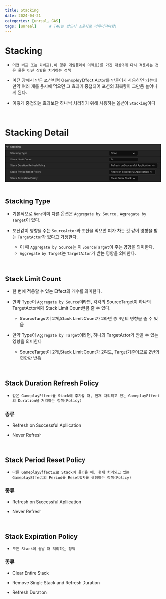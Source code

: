 ```yaml
---
title: Stacking
date: 2024-04-21
categories: [unreal, GAS]
tags: [unreal]		# TAG는 반드시 소문자로 이루어져야함!
---
```


# Stacking

* `어떤 버프 또는 디버프(,이 경우 게임플레이 이펙트)를 가진 대상에게 다시 적용하는 것은 물론 어떤 상황을 처리하는 정책`

* 이전 장에서 만든 포션처럼 GameplayEffect Actor를 만들어서 사용하면 되는데 만약 여러 개를 동시에 먹으면 그 효과가 중첩되어 포션의 회복량이 그만큼 늘어나게 된다.

* 이렇게 중첩되는 효과보단 하나씩 처리하기 위해 사용하는 옵션이 `Stacking`이다

<br>

# Stacking Detail

<center><img src="./../../../assets/img/Unreal/GAS/Stacking/Stacking.png"></center>

<br>

## Stacking Type

* 기본적으로 `None`이며 다른 옵션은 `Aggregate by Source` , `Aggregate by Target`이 있다.

* 포션같이 영향을 주는 `SourceActor`와 포션을 먹으면 피가 차는 것 같이 영향을 받는 `TargetActor`가 있다고 가정한다.

  * 이 때 `Aggregate by Source`는 이 `SourceTarget`이 주는 영향을 의미한다.
  * `Aggregate by Target`는 `TargetActor`가 받는 영향을 의미한다.

<br>

## Stack Limit Count

* 한 번에 적용할 수 있는 Effect의 개수를 의미한다.

* 만약 Type이 `Aggregate by Source`이라면, 각각의 SourceTarget이 하나의 TargetActor에게 Stack Limit Count만큼 줄 수 있다.

  * SourceTarget이 2개,Stack Limit Count가 2라면  총 4번의 영향을 줄 수 있음

* 만약 Type이 `Aggregate by Target`이라면, 하나의 TargetActor가 받을 수 있는 영향을 의미한다

  * SourceTarget이 2개,Stack Limit Count가 2여도, Target기준이므로 2번의 영향만 받음

  
<br>

## Stack Duration Refresh Policy

* `같은 GameplayEffect를 Stack에 추가할 때, 현재 처리되고 있는 GameplayEffect의 Duration을 처리하는 정책(Policy)`

### 종류


* Refresh on Successful Apllication

* Never Refresh

<br>

## Stack Period Reset Policy

* `다른 GameplayEffect으로 Stack이 들어올 때, 현재 처리되고 있는 GameplayEffect의 Period를 Reset할지를 결정하는 정책(Policy)`

### 종류

* Refresh on Successful Apllication

* Never Refresh
<br>

## Stack Expiration Policy

* `모든 Stack이 끝날 때 처리하는 정책`

### 종류

* Clear Entire Stack

* Remove Single Stack and Refresh Duration

* Refresh Duration